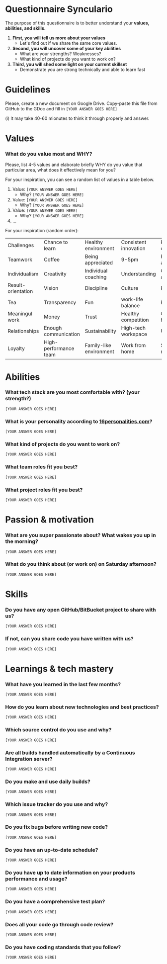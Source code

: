 # Questionnaire Synculario

The purpose of this questionnaire is to better understand your **values, abilities, and skills.**

1. **First, you will tell us more about your values**
   * Let's find out if we share the same core values.
1. **Second, you will uncover some of your key abilities**
   * What are your strengths? Weaknesses?
   * What kind of projects do you want to work on?
1. **Third, you will shed some light on your current skillset**
   * Demonstrate you are strong technically and able to learn fast

# Guidelines

Please, create a new document on Google Drive. Copy-paste this file from GitHub to the GDoc and fill in `[YOUR ANSWER GOES HERE]`

(i) It may take 40-60 mionutes to think it through properly and answer.

# Values

### What do you value most and WHY?
Please, list 4-5 values and elaborate briefly WHY do you value that particular area, what does it effectively mean for you?

For your inspiration, you can see a random list of values in a table below.

1. Value: `[YOUR ANSWER GOES HERE]`
   * Why? `[YOUR ANSWER GOES HERE]`
1. Value: `[YOUR ANSWER GOES HERE]`
   * Why? `[YOUR ANSWER GOES HERE]`
1. Value: `[YOUR ANSWER GOES HERE]`
   * Why? `[YOUR ANSWER GOES HERE]`
1. ...

For your inspiration (random order):

| | | | | |
|---|---|---|---|---|
| Challenges | Chance to learn | Healthy environment | Consistent innovation | People-orientation |
| Teamwork | Coffee | Being appreciated | 9-5pm | Positive attitude |
| Individualism | Creativity | Individual coaching | Understanding | Celebrated achievements |
| Result-orientation | Vision | Discipline | Culture | Passion |
| Tea | Transparency | Fun | work-life balance | Excitement |
| Meaningul work | Money | Trust | Healthy competition | Corporate hierarchy |
| Relationships | Enough communication | Sustainability | High-tech workspace | Understanding |
| Loyalty | High-performance team | Family-like environment | Work from home | Self-realization |

# Abilities

### What tech stack are you most comfortable with? (your strength?)
`[YOUR ANSWER GOES HERE]`

### What is your personality according to [16personalities.com](https://www.16personalities.com)?
`[YOUR ANSWER GOES HERE]`

### What kind of projects do you want to work on?
`[YOUR ANSWER GOES HERE]`

### What team roles fit you best?
`[YOUR ANSWER GOES HERE]`

### What project roles fit you best?
`[YOUR ANSWER GOES HERE]`

# Passion & motivation

### What are you super passionate about? What wakes you up in the morning?
`[YOUR ANSWER GOES HERE]`

### What do you think about (or work on) on Saturday afternoon?
`[YOUR ANSWER GOES HERE]`

# Skills

### Do you have any open GitHub/BitBucket project to share with us?
`[YOUR ANSWER GOES HERE]`

### If not, can you share code you have written with us?
`[YOUR ANSWER GOES HERE]`

# Learnings & tech mastery

### What have you learned in the last few months?
`[YOUR ANSWER GOES HERE]`

### How do you learn about new technologies and best practices?
`[YOUR ANSWER GOES HERE]`

### Which source control do you use and why?
`[YOUR ANSWER GOES HERE]`

### Are all builds handled automatically by a Continuous Integration server?
`[YOUR ANSWER GOES HERE]`

### Do you make and use daily builds?
`[YOUR ANSWER GOES HERE]`

### Which issue tracker do you use and why?
`[YOUR ANSWER GOES HERE]`

### Do you fix bugs before writing new code?
`[YOUR ANSWER GOES HERE]`

### Do you have an up-to-date schedule?
`[YOUR ANSWER GOES HERE]`

### Do you have up to date information on your products performance and usage?
`[YOUR ANSWER GOES HERE]`

### Do you have a comprehensive test plan?
`[YOUR ANSWER GOES HERE]`

### Does all your code go through code review?
`[YOUR ANSWER GOES HERE]`

### Do you have coding standards that you follow?
`[YOUR ANSWER GOES HERE]`



